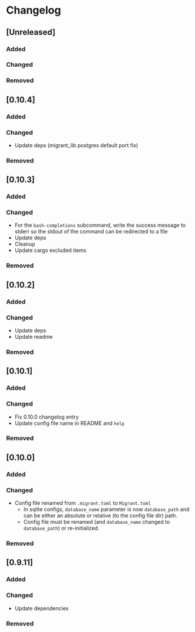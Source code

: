 # Changelog


## [Unreleased]
### Added

### Changed

### Removed


## [0.10.4]
### Added

### Changed
- Update deps (migrant_lib postgres default port fix)

### Removed


## [0.10.3]
### Added

### Changed
- For the `bash-completions` subcommand, write the success message to stderr so the
  stdout of the command can be redirected to a file
- Update deps
- Cleanup
- Update cargo excluded items

### Removed


## [0.10.2]
### Added

### Changed
- Update deps
- Update readme

### Removed


## [0.10.1]
### Added

### Changed
- Fix 0.10.0 changelog entry
- Update config file name in README and `help`

### Removed


## [0.10.0]
### Added

### Changed
- Config file renamed from `.migrant.toml` to `Migrant.toml`
    - In sqlite configs, `database_name` parameter is now `database_path` and can be either an absolute
      or relative (to the config file dir) path.
    - Config file must be renamed (and `database_name` changed to `database_path`) or re-initialized.

### Removed


## [0.9.11]
### Added

### Changed
- Update dependencies

### Removed

